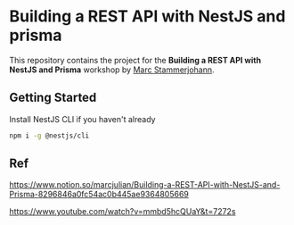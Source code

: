 # Building a REST API with NestJS and prisma

This repository contains the project for the **Building a REST API with NestJS and Prisma** workshop by [Marc Stammerjohann](https://twitter.com/mrcjln).
## Getting Started

Install NestJS CLI if you haven't already

```bash
npm i -g @nestjs/cli
```

## Ref

https://www.notion.so/marcjulian/Building-a-REST-API-with-NestJS-and-Prisma-8296846a0fc54ac0b445ae9364805669

https://www.youtube.com/watch?v=mmbd5hcQUaY&t=7272s
